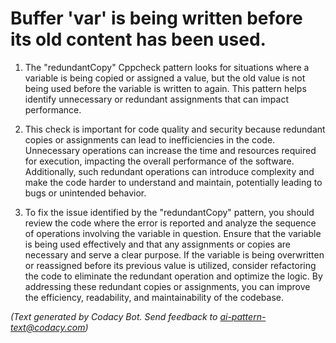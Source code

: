 # Buffer 'var' is being written before its old content has been used.

1. The "redundantCopy" Cppcheck pattern looks for situations where a variable is being copied or assigned a value, but the old value is not being used before the variable is written to again. This pattern helps identify unnecessary or redundant assignments that can impact performance.

2. This check is important for code quality and security because redundant copies or assignments can lead to inefficiencies in the code. Unnecessary operations can increase the time and resources required for execution, impacting the overall performance of the software. Additionally, such redundant operations can introduce complexity and make the code harder to understand and maintain, potentially leading to bugs or unintended behavior.

3. To fix the issue identified by the "redundantCopy" pattern, you should review the code where the error is reported and analyze the sequence of operations involving the variable in question. Ensure that the variable is being used effectively and that any assignments or copies are necessary and serve a clear purpose. If the variable is being overwritten or reassigned before its previous value is utilized, consider refactoring the code to eliminate the redundant operation and optimize the logic. By addressing these redundant copies or assignments, you can improve the efficiency, readability, and maintainability of the codebase.

_(Text generated by Codacy Bot. Send feedback to ai-pattern-text@codacy.com)_
